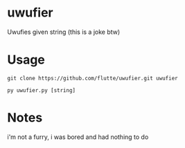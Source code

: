 # uwufier
Uwufies given string (this is a joke btw)

# Usage
```
git clone https://github.com/flutte/uwufier.git uwufier
```
```
py uwufier.py [string]
```

# Notes
i'm not a furry, i was bored and had nothing to do
